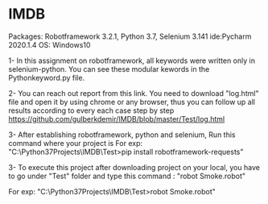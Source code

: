 # IMDB

Packages: Robotframework 3.2.1, Python 3.7, Selenium 3.141
ide:Pycharm 2020.1.4
OS: Windows10

1- In this assignment on robotframework, all keywords were written only in selenium-python. You can see these modular kewords in the Pythonkeyword.py file.

2- You can reach out report from this link. You need to download "log.html" file and open it by using chrome or any browser, thus you can follow up all results according to every each case step by step 
https://github.com/gulberkdemir/IMDB/blob/master/Test/log.html

3- After establishing robotframework, python and selenium, Run this command where your project is
For exp: "C:\Python37Projects\IMDB\Test>pip install robotframework-requests”

3- To execute this project after downloading project on your local, you have to go under "Test" folder and type this command : "robot Smoke.robot" 

For exp: "C:\Python37Projects\IMDB\Test>robot Smoke.robot"
